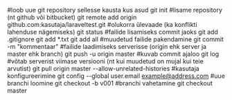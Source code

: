 #loob uue git repository sellesse kausta kus asud
git init
#lisame repository (nt github või bitbucket)
git remote add origin github.com:kasutaja/laraveltest.git
#olukorra ülevaade (ka konflikti lahenduse nägemiseks)
git status
#failide lisamiseks commit jaoks
git add .gitignore
git add *.txt
git add all
#muudetud failide pakendamine
git commit -m "kommentaar"
#failide laadimiseks serverisse (origin ehk server ja master ehk branch)
git push -u origin master
#kuvab commit ajaloo
git log
#võtab serverist viimase versiooni (nt kui muudetud on mujal kui teie arvutist)
git pull origin master --allow-unrelated-histories
#kasutaja konfigureerimine
git config --global user.email example@address.com
#uue branchi loomine
git checkout -b v001
#branchi vahetamine
git checkout master
